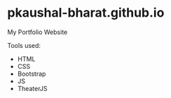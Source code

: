 # pkaushal-bharat.github.io
My Portfolio Website

Tools used:
* HTML
* CSS
* Bootstrap
* JS
* TheaterJS
